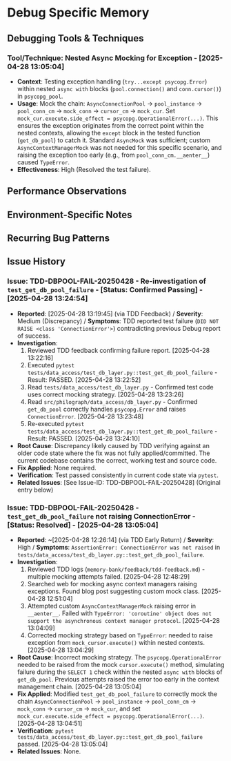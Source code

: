# Debug Specific Memory
<!-- Entries below should be added reverse chronologically (newest first) -->

## Debugging Tools & Techniques
<!-- Append tool notes using the format below -->
### Tool/Technique: Nested Async Mocking for Exception - [2025-04-28 13:05:04]
- **Context**: Testing exception handling (`try...except psycopg.Error`) within nested `async with` blocks (`pool.connection()` and `conn.cursor()`) in `psycopg_pool`.
- **Usage**: Mock the chain: `AsyncConnectionPool` -> `pool_instance` -> `pool_conn_cm` -> `mock_conn` -> `cursor_cm` -> `mock_cur`. Set `mock_cur.execute.side_effect = psycopg.OperationalError(...)`. This ensures the exception originates from the correct point within the nested contexts, allowing the `except` block in the tested function (`get_db_pool`) to catch it. Standard `AsyncMock` was sufficient; custom `AsyncContextManagerMock` was not needed for this specific scenario, and raising the exception too early (e.g., from `pool_conn_cm.__aenter__`) caused `TypeError`.
- **Effectiveness**: High (Resolved the test failure).

## Performance Observations
<!-- Append performance notes using the format below -->

## Environment-Specific Notes
<!-- Append environment notes using the format below -->

## Recurring Bug Patterns
<!-- Append new patterns using the format below -->

## Issue History
<!-- Append new issue details using the format below -->
### Issue: TDD-DBPOOL-FAIL-20250428 - Re-investigation of `test_get_db_pool_failure` - [Status: Confirmed Passing] - [2025-04-28 13:24:54]
- **Reported**: [2025-04-28 13:19:45] (via TDD Feedback) / **Severity**: Medium (Discrepancy) / **Symptoms**: TDD reported test failure (`DID NOT RAISE <class 'ConnectionError'>`) contradicting previous Debug report of success.
- **Investigation**:
    1. Reviewed TDD feedback confirming failure report. [2025-04-28 13:22:16]
    2. Executed `pytest tests/data_access/test_db_layer.py::test_get_db_pool_failure` - Result: PASSED. [2025-04-28 13:22:52]
    3. Read `tests/data_access/test_db_layer.py` - Confirmed test code uses correct mocking strategy. [2025-04-28 13:23:26]
    4. Read `src/philograph/data_access/db_layer.py` - Confirmed `get_db_pool` correctly handles `psycopg.Error` and raises `ConnectionError`. [2025-04-28 13:23:48]
    5. Re-executed `pytest tests/data_access/test_db_layer.py::test_get_db_pool_failure` - Result: PASSED. [2025-04-28 13:24:10]
- **Root Cause**: Discrepancy likely caused by TDD verifying against an older code state where the fix was not fully applied/committed. The current codebase contains the correct, working test and source code.
- **Fix Applied**: None required.
- **Verification**: Test passed consistently in current code state via `pytest`.
- **Related Issues**: [See Issue-ID: TDD-DBPOOL-FAIL-20250428] (Original entry below)
### Issue: TDD-DBPOOL-FAIL-20250428 - `test_get_db_pool_failure` not raising ConnectionError - [Status: Resolved] - [2025-04-28 13:05:04]
- **Reported**: ~[2025-04-28 12:26:14] (via TDD Early Return) / **Severity**: High / **Symptoms**: `AssertionError: ConnectionError was not raised` in `tests/data_access/test_db_layer.py::test_get_db_pool_failure`.
- **Investigation**:
    1. Reviewed TDD logs (`memory-bank/feedback/tdd-feedback.md`) - multiple mocking attempts failed. [2025-04-28 12:48:29]
    2. Searched web for mocking async context managers raising exceptions. Found blog post suggesting custom mock class. [2025-04-28 12:51:04]
    3. Attempted custom `AsyncContextManagerMock` raising error in `__aenter__`. Failed with `TypeError: 'coroutine' object does not support the asynchronous context manager protocol`. [2025-04-28 13:04:09]
    4. Corrected mocking strategy based on `TypeError`: needed to raise exception from `mock_cursor.execute()` within nested contexts. [2025-04-28 13:04:29]
- **Root Cause**: Incorrect mocking strategy. The `psycopg.OperationalError` needed to be raised from the mock `cursor.execute()` method, simulating failure during the `SELECT 1` check within the nested `async with` blocks of `get_db_pool`. Previous attempts raised the error too early in the context management chain. [2025-04-28 13:05:04]
- **Fix Applied**: Modified `test_get_db_pool_failure` to correctly mock the chain `AsyncConnectionPool` -> `pool_instance` -> `pool_conn_cm` -> `mock_conn` -> `cursor_cm` -> `mock_cur`, and set `mock_cur.execute.side_effect = psycopg.OperationalError(...)`. [2025-04-28 13:04:51]
- **Verification**: `pytest tests/data_access/test_db_layer.py::test_get_db_pool_failure` passed. [2025-04-28 13:05:04]
- **Related Issues**: None.